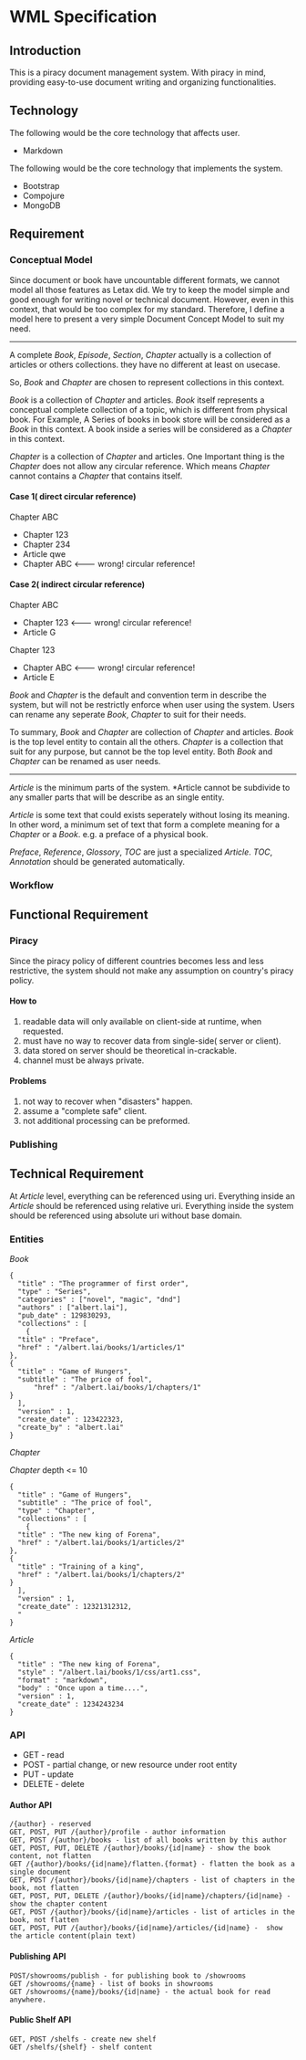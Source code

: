 WML Specification
=================

Introduction
------------

This is a piracy document management system. With piracy in mind,
providing easy-to-use document writing and organizing functionalities.

Technology
----------

The following would be the core technology that affects user.

- Markdown

The following would be the core technology that implements the system.

- Bootstrap
- Compojure
- MongoDB

Requirement
-----------

### Conceptual Model

Since document or book have uncountable different formats, we cannot
model all those features as Letax did. We try to keep the model simple
and good enough for writing novel or technical document. However,
even in this context, that would be too complex for my standard.
Therefore, I define a model here to present a very simple
Document Concept Model to suit my need.

* * *

A complete *Book*, *Episode*, *Section*, *Chapter* actually
is a collection of articles or others collections.
they have no different at least on usecase.

So, *Book* and *Chapter* are chosen to represent collections in this context.

*Book* is a collection of *Chapter* and articles.
*Book* itself represents a conceptual complete collection
of a topic, which is different from physical book.
For Example, A Series of books in book store will be considered
as a *Book* in this context. A book inside a series will be
considered as a *Chapter* in this context.

*Chapter* is a collection of *Chapter* and articles. One 
Important thing is the *Chapter* does not allow any circular reference.
Which means *Chapter* cannot contains a *Chapter* that contains itself.

#### Case 1( direct circular reference)

Chapter ABC
* Chapter 123
* Chapter 234
* Article qwe
* Chapter ABC <--- wrong! circular reference!

#### Case 2( indirect circular reference)

Chapter ABC
* Chapter 123 <--- wrong! circular reference!
* Article G

Chapter 123
* Chapter ABC <--- wrong! circular reference!
* Article E

*Book* and *Chapter* is the default and convention term in
describe the system, but will not be restrictly enforce 
when user using the system. Users can rename any seperate *Book*,
*Chapter* to suit for their needs.

To summary, *Book* and *Chapter* are collection of *Chapter* and articles.
*Book* is the top level entity to contain all the others.
*Chapter* is a collection that suit for any purpose,
but cannot be the top level entity. Both *Book* and
*Chapter* can be renamed as user needs.

* * *

*Article* is the minimum parts of the system. *Article cannot be
subdivide to any smaller parts that will be describe as an
single entity.

*Article* is some text that could exists seperately without
losing its meaning. In other word, a minimum set of text that
form a complete meaning for a *Chapter* or a *Book*.
e.g. a preface of a physical book.


*Preface*, *Reference*, *Glossory*, *TOC* are just a specialized *Article*.
*TOC*, *Annotation* should be generated automatically.

### Workflow

Functional Requirement
----------------------

### Piracy

Since the piracy policy of different countries becomes less and less
restrictive, the system should not make any assumption on
country's piracy policy.

#### How to

1. readable data will only available on client-side at runtime, when requested.
2. must have no way to recover data from single-side( server or client).
3. data stored on server should be theoretical in-crackable. 
4. channel must be always private.

#### Problems

1. not way to recover when "disasters" happen.
2. assume a "complete safe" client.
3. not additional processing can be preformed.

### Publishing


Technical Requirement
---------------------

At *Article* level, everything can be referenced using uri.
Everything inside an *Article* should be referenced using relative uri.
Everything inside the system should be referenced using absolute uri
without base domain.

### Entities

*Book*

    {
      "title" : "The programmer of first order",
      "type" : "Series",
      "categories" : ["novel", "magic", "dnd"]
      "authors" : ["albert.lai"],
      "pub_date" : 129830293,
      "collections" : [
        { 
	  "title" : "Preface",
	  "href" : "/albert.lai/books/1/articles/1"
	},
	{
	  "title" : "Game of Hungers",
	  "subtitle" : "The price of fool",
          "href" : "/albert.lai/books/1/chapters/1"
	}
      ],
      "version" : 1,
      "create_date" : 123422323,
      "create_by" : "albert.lai"
    }

*Chapter*

*Chapter* depth <= 10

    {
      "title" : "Game of Hungers",
      "subtitle" : "The price of fool",
      "type" : "Chapter",
      "collections" : [
        {
	  "title" : "The new king of Forena",
	  "href" : "/albert.lai/books/1/articles/2"
	},
	{
	  "title" : "Training of a king",
	  "href" : "/albert.lai/books/1/chapters/2"
	}
      ],
      "version" : 1,
      "create_date" : 12321312312,
      "
    }

*Article*

    {
      "title" : "The new king of Forena",
      "style" : "/albert.lai/books/1/css/art1.css",
      "format" : "markdown",
      "body" : "Once upon a time....",
      "version" : 1,
      "create_date" : 1234243234
    }

### API

* GET - read
* POST - partial change, or new resource under root entity
* PUT - update
* DELETE - delete

#### Author API

    /{author} - reserved
    GET, POST, PUT /{author}/profile - author information
    GET, POST /{author}/books - list of all books written by this author
    GET, POST, PUT, DELETE /{author}/books/{id|name} - show the book content, not flatten
    GET /{author}/books/{id|name}/flatten.{format} - flatten the book as a single document
    GET, POST /{author}/books/{id|name}/chapters - list of chapters in the book, not flatten
    GET, POST, PUT, DELETE /{author}/books/{id|name}/chapters/{id|name} - show the chapter content
    GET, POST /{author}/books/{id|name}/articles - list of articles in the book, not flatten
    GET, POST, PUT /{author}/books/{id|name}/articles/{id|name} -  show the article content(plain text)

#### Publishing API

    POST/showrooms/publish - for publishing book to /showrooms
    GET /showrooms/{name} - list of books in showrooms
    GET /showrooms/{name}/books/{id|name} - the actual book for read anywhere.
    
#### Public Shelf API

    GET, POST /shelfs - create new shelf
    GET /shelfs/{shelf} - shelf content

